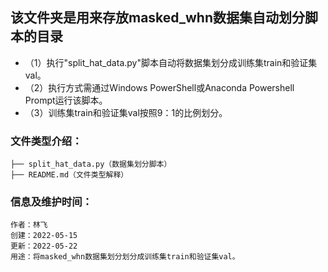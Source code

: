 ## 该文件夹是用来存放masked_whn数据集自动划分脚本的目录
* （1）执行"split_hat_data.py"脚本自动将数据集划分成训练集train和验证集val。
* （2）执行方式需通过Windows PowerShell或Anaconda Powershell Prompt运行该脚本。
* （3）训练集train和验证集val按照9：1的比例划分。
### 文件类型介绍：
```
├── split_hat_data.py（数据集划分脚本）  
├── README.md（文件类型解释） 
```
### 信息及维护时间：
```
作者：林飞
创建：2022-05-15
更新：2022-05-22
用途：将masked_whn数据集划分划分成训练集train和验证集val。
```
